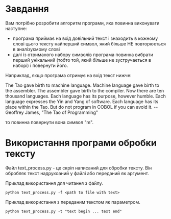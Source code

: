 # Завдання

Вам потрібно розробити алгоритм програми, яка повинна виконувати наступне:
- програма приймає на вхід довільний текст і знаходить в кожному слові цього тексту найперший символ, який більше НЕ повторюється в аналізуємому слові
- далі із отриманого набору символів програма повинна вибрати перший унікальний (тобто той, який більше не зустручається в наборі) і повернути його.

Наприклад, якщо програма отримує на вхід текст нижче:

The Tao gave birth to machine language.  Machine language gave birth
to the assembler.
The assembler gave birth to the compiler.  Now there are ten thousand
languages.
Each language has its purpose, however humble.  Each language
expresses the Yin and Yang of software.  Each language has its place within
the Tao.
But do not program in COBOL if you can avoid it.
        -- Geoffrey James, "The Tao of Programming"

то повинна повернути вона символ "m".

# Використання програми обробки тексту

Файл text_process.py - це скріп написаний для обробки тексту. Він обробляє текст надрукоаний у файлі або переданий як аргумент.

Приклад використання для читання з файлу.
```console
python text_process.py -f <path to file with text>
```

Приклад використання з переданим текстом як параметром.
```console
python text_process.py -t "text begin ... text end"
```




   